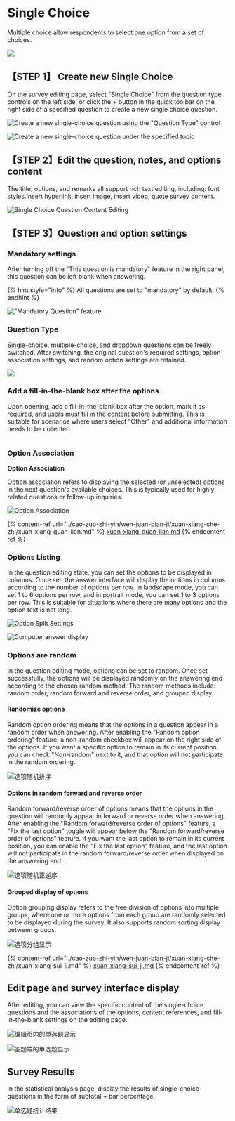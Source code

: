 # Single Choice

Multiple choice allow respondents to select one option from a set of choices.

![](<../../.gitbook/assets/image (461).png>)

## 【STEP 1】 Create new Single Choice

On the survey editing page, select "Single Choice" from the question type controls on the left side, or click the + button in the quick toolbar on the right side of a specified question to create a new single choice question.

![Create a new single-choice question using the "Question Type" control](../../.gitbook/assets/Snipaste_2023-10-09_16-32-33.png)

![Create a new single-choice question under the specified topic](../../.gitbook/assets/Snipaste_2023-10-09_16-33-12.png)

## 【STEP 2】Edit the question, notes, and options content

The title, options, and remarks all support rich text editing, including: font styles.Insert hyperlink, insert image, insert video, quote survey content.

![Single Choice Question Content Editing](../../.gitbook/assets/Snipaste_2023-10-10_10-05-17.png)

## 【STEP 3】Question and option settings

### Mandatory settings

After turning off the "This question is mandatory" feature in the right panel, this question can be left blank when answering.

{% hint style="info" %}
All questions are set to "mandatory" by default.
{% endhint %}

!["Mandatory Question" feature](../../.gitbook/assets/Snipaste_2023-10-10_10-06-02.png)

### Question Type

Single-choice, multiple-choice, and dropdown questions can be freely switched. After switching, the original question's required settings, option association settings, and random option settings are retained.

![](../../.gitbook/assets/Snipaste_2023-10-10_10-06-31.png)

### Add a fill-in-the-blank box after the options

Upon opening, add a fill-in-the-blank box after the option, mark it as required, and users must fill in the content before submitting. This is suitable for scenarios where users select "Other" and additional information needs to be collected

<figure><img src="../../.gitbook/assets/Snipaste_2023-10-10_10-23-09.png" alt=""><figcaption></figcaption></figure>

### Option Association

**Option Association**

Option association refers to displaying the selected (or unselected) options in the next question's available choices. This is typically used for highly related questions or follow-up inquiries.

![Option Association](../../.gitbook/assets/Snipaste_2023-10-09_16-40-24.png)

{% content-ref url="../cao-zuo-zhi-yin/wen-juan-bian-ji/xuan-xiang-she-zhi/xuan-xiang-guan-lian.md" %}
[xuan-xiang-guan-lian.md](../cao-zuo-zhi-yin/wen-juan-bian-ji/xuan-xiang-she-zhi/xuan-xiang-guan-lian.md)
{% endcontent-ref %}

### Options Listing

In the question editing state, you can set the options to be displayed in columns. Once set, the answer interface will display the options in columns according to the number of options per row. In landscape mode, you can set 1 to 6 options per row, and in portrait mode, you can set 1 to 3 options per row. This is suitable for situations where there are many options and the option text is not long.

![Option Split Settings](../../.gitbook/assets/Snipaste_2023-10-09_16-41-01.png)

![Computer answer display](<../../.gitbook/assets/image (478).png>)

### Options are random

In the question editing mode, options can be set to random. Once set successfully, the options will be displayed randomly on the answering end according to the chosen random method. The random methods include: random order, random forward and reverse order, and grouped display.

#### Randomize options

Random option ordering means that the options in a question appear in a random order when answering. After enabling the "Random option ordering" feature, a non-random checkbox will appear on the right side of the options. If you want a specific option to remain in its current position, you can check "Non-random" next to it, and that option will not participate in the random ordering.

![选项随机排序](../../.gitbook/assets/Snipaste_2023-10-09_16-42-16.png)

#### Options in random forward and reverse order

Random forward/reverse order of options means that the options in the question will randomly appear in forward or reverse order when answering. After enabling the "Random forward/reverse order of options" feature, a "Fix the last option" toggle will appear below the "Random forward/reverse order of options" feature. If you want the last option to remain in its current position, you can enable the "Fix the last option" feature, and the last option will not participate in the random forward/reverse order when displayed on the answering end.

![选项随机正逆序](../../.gitbook/assets/Snipaste_2023-10-09_16-43-05.png)

#### Grouped display of options

Option grouping display refers to the free division of options into multiple groups, where one or more options from each group are randomly selected to be displayed during the survey. It also supports random sorting display between groups.

![选项分组显示](../../.gitbook/assets/Snipaste_2023-10-09_16-43-42.png)

{% content-ref url="../cao-zuo-zhi-yin/wen-juan-bian-ji/xuan-xiang-she-zhi/xuan-xiang-sui-ji.md" %}
[xuan-xiang-sui-ji.md](../cao-zuo-zhi-yin/wen-juan-bian-ji/xuan-xiang-she-zhi/xuan-xiang-sui-ji.md)
{% endcontent-ref %}

## Edit page and survey interface display

After editing, you can view the specific content of the single-choice questions and the associations of the options, content references, and fill-in-the-blank settings on the editing page.

![编辑页内的单选题显示](<../../.gitbook/assets/image (618).png>)

![答题端的单选题显示](<../../.gitbook/assets/image (718).png>)

## Survey Results

In the statistical analysis page, display the results of single-choice questions in the form of subtotal + bar percentage.

![单选题统计结果](../../.gitbook/assets/Snipaste_2023-10-09_16-44-49.png)

